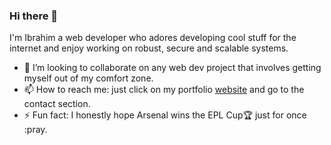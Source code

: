 ### Hi there 👋 

I'm Ibrahim a web developer who adores developing cool stuff for the internet and enjoy working on robust, secure and scalable systems.
 
- :open_hands: I’m looking to collaborate on any web dev project that involves getting myself out of my comfort zone.
- 📫 How to reach me: just click on my portfolio [website](https://ibrahim-yusuf.netlify.app/) and go to the contact section.
- ⚡ Fun fact: I honestly hope Arsenal wins the EPL Cup:trophy: just for once :pray.

